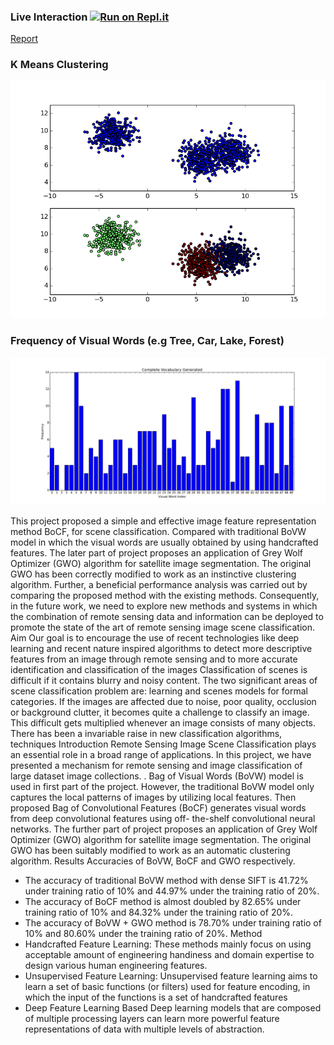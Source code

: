 ### Live Interaction [![Run on Repl.it](https://repl.it/badge/github/Grv-Singh/Bag-of-Covolutional-Features)](https://repl.it/github/Grv-Singh/Bag-of-Covolutional-Features)

<a href="https://www.slideshare.net/GauravSingh1391/remote-sensing-image-scene-classification" target="_blank">Report</a>

### K Means Clustering
![](https://raw.githubusercontent.com/Grv-Singh/Bag-of-Covolutional-Features/master_new/Bag-of-Visual-Words-Python-master/figure_1.png)

### Frequency of Visual Words (e.g Tree, Car, Lake, Forest)
![](https://raw.githubusercontent.com/Grv-Singh/Bag-of-Covolutional-Features/master_new/Bag-of-Visual-Words-Python-master/vocab.png)

This project proposed a simple and effective image feature representation method BoCF, for scene classification. Compared with traditional BoVW model in which the visual words are usually obtained by using handcrafted features. The later part of project proposes an application of Grey Wolf Optimizer (GWO) algorithm for satellite image segmentation. The original GWO has been correctly modified to work as an instinctive clustering algorithm. Further, a beneficial performance analysis was carried out by comparing the proposed method with the existing methods. Consequently, in the future work, we need to explore new methods and systems in which the combination of remote sensing data and information can be deployed to promote the state of the art of remote sensing image scene classification. Aim Our goal is to encourage the use of recent technologies like deep learning and recent nature inspired algorithms to detect more descriptive features from an image through remote sensing and to more accurate identification and classification of the images Classification of scenes is difficult if it contains blurry and noisy content. The two significant areas of scene classification problem are: learning and scenes models for formal categories. If the images are affected due to noise, poor quality, occlusion or background clutter, it becomes quite a challenge to classify an image. This difficult gets multiplied whenever an image consists of many objects. There has been a invariable raise in new classification algorithms, techniques Introduction Remote Sensing Image Scene Classification plays an essential role in a broad range of applications. In this project, we have presented a mechanism for remote sensing and image classification of large dataset image collections. . Bag of Visual Words (BoVW) model is used in first part of the project. However, the traditional BoVW model only captures the local patterns of images by utilizing local features. Then proposed Bag of Convolutional Features (BoCF) generates visual words from deep convolutional features using off- the-shelf convolutional neural networks. The further part of project proposes an application of Grey Wolf Optimizer (GWO) algorithm for satellite image segmentation. The original GWO has been suitably modified to work as an automatic clustering algorithm. Results Accuracies of BoVW, BoCF and GWO respectively.
* The accuracy of traditional BoVW method with dense SIFT is 41.72% under training ratio of 10% and 44.97% under the training ratio of 20%.
* The accuracy of BoCF method is almost doubled by 82.65% under training ratio of 10% and 84.32% under the training ratio of 20%.
* The accuracy of BoVW + GWO method is 78.70% under training ratio of 10% and 80.60% under the training ratio of 20%. Method
* Handcrafted Feature Learning: These methods mainly focus on using acceptable amount of engineering handiness and domain expertise to design various human engineering features.
* Unsupervised Feature Learning: Unsupervised feature learning aims to learn a set of basic functions (or filters) used for feature encoding, in which the input of the functions is a set of handcrafted features
* Deep Feature Learning Based Deep learning models that are composed of multiple processing layers can learn more powerful feature representations of data with multiple levels of abstraction.
